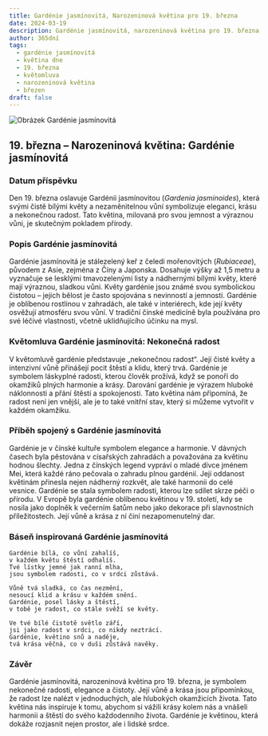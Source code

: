 ```yaml
---
title: Gardénie jasmínovitá, Narozeninová květina pro 19. března
date: 2024-03-19
description: Gardénie jasmínovitá, narozeninová květina pro 19. března, je symbolem Nekonečná radost. Objevte její jedinečný význam, fascinující příběhy a poezii, která oslavuje její krásu.
author: 365dní
tags:
  - gardénie jasmínovitá
  - květina dne
  - 19. března
  - květomluva
  - narozeninová květina
  - březen
draft: false
---
```


![Obrázek Gardénie jasmínovitá](https://cdn.pixabay.com/photo/2021/07/09/20/23/gardenia-jasminoides-6399959_640.jpg#center)


## 19. března – Narozeninová květina: Gardénie jasmínovitá

### Datum příspěvku

Den 19. března oslavuje Gardénii jasmínovitou (_Gardenia jasminoides_), která svými čistě bílými květy a nezaměnitelnou vůní symbolizuje eleganci, krásu a nekonečnou radost. Tato květina, milovaná pro svou jemnost a výraznou vůni, je skutečným pokladem přírody.

### Popis Gardénie jasmínovitá

Gardénie jasmínovitá je stálezelený keř z čeledi mořenovitých (_Rubiaceae_), původem z Asie, zejména z Číny a Japonska. Dosahuje výšky až 1,5 metru a vyznačuje se lesklými tmavozelenými listy a nádhernými bílými květy, které mají výraznou, sladkou vůni. Květy gardénie jsou známé svou symbolickou čistotou – jejich bělost je často spojována s nevinností a jemností. Gardénie je oblíbenou rostlinou v zahradách, ale také v interiérech, kde její květy osvěžují atmosféru svou vůní. V tradiční čínské medicíně byla používána pro své léčivé vlastnosti, včetně uklidňujícího účinku na mysl.

### Květomluva Gardénie jasmínovitá: Nekonečná radost

V květomluvě gardénie představuje „nekonečnou radost“. Její čisté květy a intenzivní vůně přinášejí pocit štěstí a klidu, který trvá. Gardénie je symbolem láskyplné radosti, kterou člověk prožívá, když se ponoří do okamžiků plných harmonie a krásy. Darování gardénie je výrazem hluboké náklonnosti a přání štěstí a spokojenosti. Tato květina nám připomíná, že radost není jen vnější, ale je to také vnitřní stav, který si můžeme vytvořit v každém okamžiku.

### Příběh spojený s Gardénie jasmínovitá

Gardénie je v čínské kultuře symbolem elegance a harmonie. V dávných časech byla pěstována v císařských zahradách a považována za květinu hodnou šlechty. Jedna z čínských legend vypráví o mladé dívce jménem Mei, která každé ráno pečovala o zahradu plnou gardénií. Její oddanost květinám přinesla nejen nádherný rozkvět, ale také harmonii do celé vesnice. Gardénie se stala symbolem radosti, kterou lze sdílet skrze péči o přírodu. V Evropě byla gardénie oblíbenou květinou v 19. století, kdy se nosila jako doplněk k večerním šatům nebo jako dekorace při slavnostních příležitostech. Její vůně a krása z ní činí nezapomenutelný dar.

### Báseň inspirovaná Gardénie jasmínovitá

```
Gardénie bílá, co vůní zahalíš,  
v každém květu štěstí odhalíš.  
Tvé lístky jemné jak ranní mlha,  
jsou symbolem radosti, co v srdci zůstává.

Vůně tvá sladká, co čas nezmění,  
nesoucí klid a krásu v každém snění.  
Gardénie, posel lásky a štěstí,  
v tobě je radost, co stále svěží se květy.

Ve tvé bílé čistotě světlo září,  
jsi jako radost v srdci, co nikdy neztrácí.  
Gardénie, květino snů a naděje,  
tvá krása věčná, co v duši zůstává navěky.
```

### Závěr

Gardénie jasmínovitá, narozeninová květina pro 19. března, je symbolem nekonečné radosti, elegance a čistoty. Její vůně a krása jsou připomínkou, že radost lze nalézt v jednoduchých, ale hlubokých okamžicích života. Tato květina nás inspiruje k tomu, abychom si vážili krásy kolem nás a vnášeli harmonii a štěstí do svého každodenního života. Gardénie je květinou, která dokáže rozjasnit nejen prostor, ale i lidské srdce.